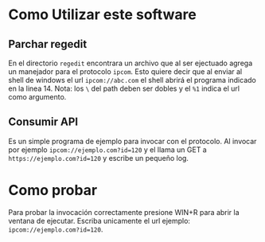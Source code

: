 # Como Utilizar este software 

## Parchar regedit 

En el directorio `regedit` encontrara un archivo que al ser ejectuado agrega
un manejador para el protocolo `ipcom`. Esto quiere decir que al enviar al shell
de windows el url `ipcom://abc.com` el shell abrirá el programa indicado en la
linea 14. Nota: los `\` del path deben ser dobles y el `%1` indica el url como
argumento. 

## Consumir API 

Es un simple programa de ejemplo para invocar con el protocolo. Al invocar por 
ejemplo `ipcom://ejemplo.com?id=120` y el llama un GET a `https://ejemplo.com?id=120`
y escribe un pequeño log. 

# Como probar 

Para probar la invocación correctamente presione WIN+R para abrir la ventana de ejecutar. 
Escriba unicamente el url ejemplo: `ipcom://ejemplo.com?id=120`. 
